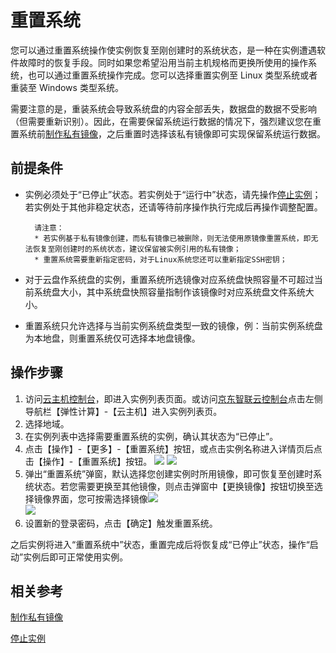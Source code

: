 # 重置系统

您可以通过重置系统操作使实例恢复至刚创建时的系统状态，是一种在实例遭遇软件故障时的恢复手段。同时如果您希望沿用当前主机规格而更换所使用的操作系统，也可以通过重置系统操作完成。您可以选择重置实例至 Linux 类型系统或者重装至 Windows 类型系统。

需要注意的是，重装系统会导致系统盘的内容全部丢失，数据盘的数据不受影响（但需要重新识别）。因此，在需要保留系统运行数据的情况下，强烈建议您在重置系统前[制作私有镜像](http://docs.jdcloud.com/cn/virtual-machines/create-private-image)，之后重置时选择该私有镜像即可实现保留系统运行数据。

## 前提条件

* 实例必须处于“已停止”状态。若实例处于“运行中”状态，请先操作[停止实例](Stop-Instance.md)；若实例处于其他非稳定状态，还请等待前序操作执行完成后再操作调整配置。
	
		请注意：
		* 若实例基于私有镜像创建，而私有镜像已被删除，则无法使用原镜像重置系统，即无法恢复至刚创建时的系统状态，建议保留被实例引用的私有镜像；
		* 重置系统需要重新指定密码，对于Linux系统您还可以重新指定SSH密钥；

* 对于云盘作系统盘的实例，重置系统所选镜像对应系统盘快照容量不可超过当前系统盘大小，其中系统盘快照容量指制作该镜像时对应系统盘文件系统大小。
* 重置系统只允许选择与当前实例系统盘类型一致的镜像，例：当前实例系统盘为本地盘，则重置系统仅可选择本地盘镜像。

## 操作步骤
1. 访问[云主机控制台](https://cns-console.jdcloud.com/host/compute/list)，即进入实例列表页面。或访问[京东智联云控制台](https://console.jdcloud.com)点击左侧导航栏【弹性计算】-【云主机】进入实例列表页。
2. 选择地域。
3. 在实例列表中选择需要重置系统的实例，确认其状态为“已停止”。
4. 点击【操作】-【更多】-【重置系统】按钮，或点击实例名称进入详情页后点击【操作】-【重置系统】按钮。
![](../../../../../image/vm/rebuild1.png) ![](../../../../../image/vm/rebuild2.png)
5. 弹出“重置系统”弹窗，默认选择您创建实例时所用镜像，即可恢复至创建时系统状态。若您需要更换至其他镜像，则点击弹窗中【更换镜像】按钮切换至选择镜像界面，您可按需选择镜像![](../../../../../image/vm/rebuild4.png)<br>![](../../../../../image/vm/rebuild5.png)
6. 设置新的登录密码，点击【确定】触发重置系统。

之后实例将进入“重置系统中”状态，重置完成后将恢复成“已停止”状态，操作“启动”实例后即可正常使用实例。
## 相关参考

[制作私有镜像](http://docs.jdcloud.com/cn/virtual-machines/create-private-image)


[停止实例](Stop-Instance.md)
